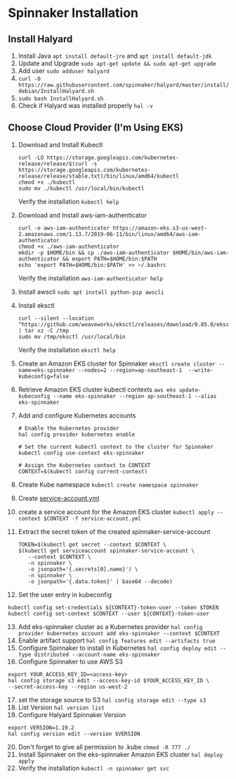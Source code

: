 # Spinnaker Installation
## Install Halyard
1. Install Java `apt install default-jre` and `apt install default-jdk`
2. Update and Upgrade `sudo apt-get update && sudo apt-get upgrade`
3. Add user `sudo adduser halyard`
4. `curl -O https://raw.githubusercontent.com/spinnaker/halyard/master/install/debian/InstallHalyard.sh`
5. `sudo bash InstallHalyard.sh`
6. Check if Halyard was installed properly `hal -v`
## Choose Cloud Provider (I'm Using EKS)
1. Download and Install Kubectl
	```
	curl -LO https://storage.googleapis.com/kubernetes-release/release/$(curl -s https://storage.googleapis.com/kubernetes-release/release/stable.txt)/bin/linux/amd64/kubectl
	chmod +x ./kubectl
	sudo mv ./kubectl /usr/local/bin/kubectl
	```
	Verify the installation `kubectl help`
	
2. Download and Install aws-iam-authenticator
	```
	curl -o aws-iam-authenticator https://amazon-eks.s3-us-west-2.amazonaws.com/1.13.7/2019-06-11/bin/linux/amd64/aws-iam-authenticator
	chmod +x ./aws-iam-authenticator
	mkdir -p $HOME/bin && cp ./aws-iam-authenticator $HOME/bin/aws-iam-authenticator && export PATH=$HOME/bin:$PATH
	echo 'export PATH=$HOME/bin:$PATH' >> ~/.bashrc
	```
	Verify the installation `aws-iam-authenticator help`

3. Install awscli `sudo apt install python-pip awscli`
4. Install eksctl
	```
	curl --silent --location "https://github.com/weaveworks/eksctl/releases/download/0.85.0/eksctl_Linux_amd64.tar.gz" | tar xz -C /tmp
	sudo mv /tmp/eksctl /usr/local/bin
	```
	Verify the installation `eksctl help`

5. Create an Amazon EKS cluster for Spinnaker `eksctl create cluster --name=eks-spinnaker --nodes=2 --region=ap-southeast-1  --write-kubeconfig=false`
6. Retrieve Amazon EKS cluster kubectl contexts `aws eks update-kubeconfig --name eks-spinnaker --region ap-southeast-1 --alias eks-spinnaker`
7. Add and configure Kubernetes accounts 
	```
	# Enable the Kubernetes provider
	hal config provider kubernetes enable
	
	# Set the current kubectl context to the cluster for Spinnaker
	kubectl config use-context eks-spinnaker
	
	# Assign the Kubernetes context to CONTEXT
	CONTEXT=$(kubectl config current-context)
	```
8. Create Kube namespace `kubectl create namespace spinnaker`
9. Create [service-account.yml](https://github.com/anandavj/spinnaker/blob/main/service-account.yml)
10. create a service account for the Amazon EKS cluster `kubectl apply --context $CONTEXT -f service-account.yml`
11. Extract the secret token of the created spinnaker-service-account
    ```
    TOKEN=$(kubectl get secret --context $CONTEXT \
    $(kubectl get serviceaccount spinnaker-service-account \
       --context $CONTEXT \
       -n spinnaker \
       -o jsonpath='{.secrets[0].name}') \
       -n spinnaker \
       -o jsonpath='{.data.token}' | base64 --decode)
    ```
12. Set the user entry in kubeconfig
   ```
   kubectl config set-credentials ${CONTEXT}-token-user --token $TOKEN
   kubectl config set-context $CONTEXT --user ${CONTEXT}-token-user
   ```
13. Add eks-spinnaker cluster as a Kubernetes provider `hal config provider kubernetes account add eks-spinnaker --context $CONTEXT`
14. Enable artifact support `hal config features edit --artifacts true`
15. Configure Spinnaker to install in Kubernetes `hal config deploy edit --type distributed --account-name eks-spinnaker`
16. Configure Spinnaker to use AWS S3
   ```
   export YOUR_ACCESS_KEY_ID=<access-key>
   hal config storage s3 edit --access-key-id $YOUR_ACCESS_KEY_ID \
   --secret-access-key --region us-west-2
   ```
17. set the storage source to S3 `hal config storage edit --type s3`
18. List Version `hal version list`
19. Configure Halyard Spinnaker Version
   ```
   export VERSION=1.19.2
   hal config version edit --version $VERSION
   ```
20. Don't forget to give all permission to .kube `chmod -R 777 ./`
21. Install Spinnaker on the eks-spinnaker Amazon EKS cluster `hal deploy apply`
22. Verify the installation `kubectl -n spinnaker get svc`
